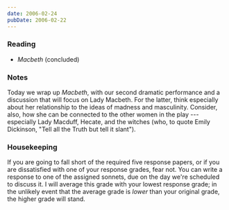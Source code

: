 ```yaml
---
date: 2006-02-24
pubDate: 2006-02-22
---
```


### Reading

* <cite>Macbeth</cite> (concluded)

### Notes

Today we wrap up <cite>Macbeth</cite>, with our second dramatic performance and a discussion that will focus on Lady Macbeth. For the latter, think especially about her relationship to the ideas of madness and masculinity. Consider, also, how she can be connected to the other women in the play --- especially Lady Macduff, Hecate, and the witches (who, to quote Emily Dickinson, "Tell all the Truth but tell it slant").

### Housekeeping

If you are going to fall short of the required five response papers, or if you are dissatisfied with one of your response grades, fear not. You can write a response to one of the assigned sonnets, due on the day we're scheduled to discuss it. I will average this grade with your lowest response grade; in the unlikely event that the average grade is *lower* than your original grade, the higher grade will stand.
